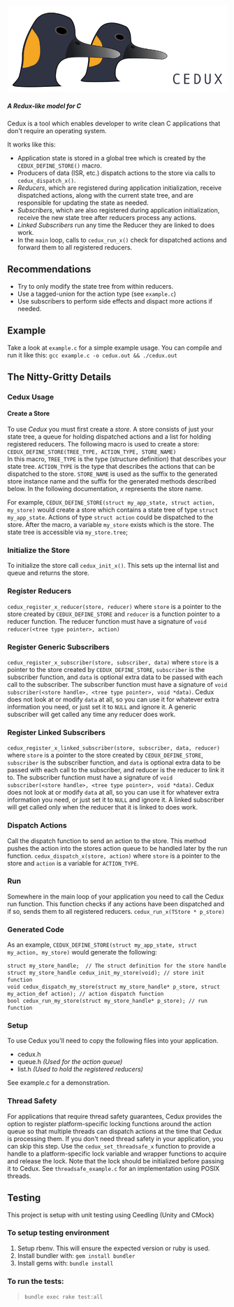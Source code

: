 <div>
  <img src='cedux.png'></img>
</div>

##### A Redux-like model for C

Cedux is a tool which enables developer to write clean C applications that don't require an operating system.

It works like this:
  - Application state is stored in a global tree which is created by the `CEDUX_DEFINE_STORE()` macro.
  - Producers of data (ISR, etc.) dispatch actions to the store via calls to `cedux_dispatch_x()`.
  - _Reducers_, which are registered during application initialization, receive dispatched actions, along with the current state tree, and are responsible for updating the state as needed.
  - _Subscribers_, which are also registered during application initialization, receive the new state tree after reducers process any actions.
  - _Linked Subscribers_ run any time the Reducer they are linked to does work.
  - In the `main` loop, calls to `cedux_run_x()` check for dispatched actions and forward them to all registered reducers.

## Recommendations
  - Try to only modify the state tree from within reducers.
  - Use a tagged-union for the action type (see `example.c`)
  - Use subscribers to perform side effects and dispact more actions if needed.

## Example
Take a look at `example.c` for a simple example usage.
You can compile and run it like this: `gcc example.c -o cedux.out && ./cedux.out`

## The Nitty-Gritty Details
### Cedux Usage

#### Create a Store
To use _Cedux_ you must first create a _store_. A store consists of just your state tree, a queue for holding dispatched actions and a list for holding registered reducers. 
The following macro is used to create a store:
`CEDUX_DEFINE_STORE(TREE_TYPE, ACTION_TYPE, STORE_NAME)`  
In this macro, `TREE_TYPE` is the type (structure definition) that describes your state tree.
`ACTION_TYPE` is the type that describes the actions that can be dispatched to the store.
`STORE_NAME` is used as the suffix to the generated store instance name and the suffix for the generated methods described below. In the following documentation, _x_ represents the store name.

For example, `CEDUX_DEFINE_STORE(struct my_app_state, struct action, my_store)` would create a store which contains a state tree of type `struct my_app_state`. Actions of type `struct action` could be dispatched to the store. After the macro, a variable `my_store` exists which is the store. The state tree is accessible via `my_store.tree`;

### Initialize the Store
To initialize the store call `cedux_init_x()`. This sets up the internal list and queue and returns the store.

### Register Reducers
`cedux_register_x_reducer(store, reducer)` where `store` is a pointer to the store created by `CEDUX_DEFINE_STORE` and `reducer` is a function pointer to a reducer function. The reducer function must have a signature of `void reducer(<tree type pointer>, action)`

### Register Generic Subscribers
`cedux_register_x_subscriber(store, subscriber, data)` where `store` is a pointer to the store created by `CEDUX_DEFINE_STORE`, `subscriber` is the subscriber function, and `data` is optional extra data to be passed with each call to the subscriber. The subscriber function must have a signature of `void subscriber(<store handle>, <tree type pointer>, void *data)`.  Cedux does not look at or modify `data` at all, so you can use it for whatever extra information you need, or just set it to `NULL` and ignore it.
A generic subscriber will get called any time any reducer does work.

### Register Linked Subscribers
`cedux_register_x_linked_subscriber(store, subscriber, data, reducer)` where `store` is a pointer to the store created by `CEDUX_DEFINE_STORE`, `subscriber` is the subscriber function, and `data` is optional extra data to be passed with each call to the subscriber, and reducer is the reducer to link it to. The subscriber function must have a signature of `void subscriber(<store handle>, <tree type pointer>, void *data)`.  Cedux does not look at or modify `data` at all, so you can use it for whatever extra information you need, or just set it to `NULL` and ignore it.
A linked subscriber will get called only when the reducer that it is linked to does work.

### Dispatch Actions
Call the dispatch function to send an action to the store. This method pushes the action into the stores action queue to be handled later by the run function.
`cedux_dispatch_x(store, action)` where `store` is a pointer to the store and `action` is a variable for `ACTION_TYPE`.

### Run
Somewhere in the main loop of your application you need to call the Cedux run function. This function checks if any actions have been dispatched and if so, sends them to all registered reducers.
`cedux_run_x(TStore * p_store)`

### Generated Code
As an example, `CEDUX_DEFINE_STORE(struct my_app_state, struct my_action, my_store)` would generate the following:

```
struct my_store_handle;  // The struct definition for the store handle
struct my_store_handle cedux_init_my_store(void); // store init function
void cedux_dispatch_my_store(struct my_store_handle* p_store, struct my_action_def action); // action dispatch function
bool cedux_run_my_store(struct my_store_handle* p_store); // run function
```

### Setup
To use Cedux you'll need to copy the following files into your application.
  - cedux.h
  - queue.h _(Used for the action queue)_
  - list.h  _(Used to hold the registered reducers)_

See example.c for a demonstration.

### Thread Safety

For applications that require thread safety guarantees, Cedux provides the option to register platform-specific locking functions around the action queue so that multiple threads can dispatch actions at the time that Cedux is processing them.  If you don't need thread safety in your application, you can skip this step.  Use the `cedux_set_threadsafe_x` function to provide a handle to a platform-specific lock variable and wrapper functions to acquire and release the lock.  Note that the lock should be initialized before passing it to Cedux.  See `threadsafe_example.c` for an implementation using POSIX threads.


## Testing
This project is setup with unit testing using Ceedling (Unity and CMock)

### To setup testing environment
1. Setup rbenv. This will ensure the expected version or ruby is used.
2. Install bundler with: `gem install bundler`
3. Install gems with: `bundle install`

### To run the tests:
 > `bundle exec rake test:all`